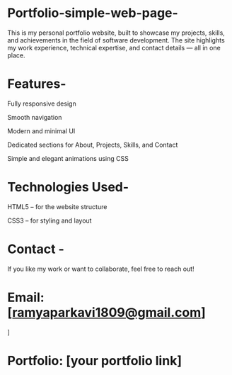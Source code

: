 # Portfolio-simple-web-page-
This is my personal portfolio website, built to showcase my projects, skills, and achievements in the field of software development. The site highlights my work experience, technical expertise, and contact details — all in one place.
# Features-
Fully responsive design

Smooth navigation

Modern and minimal UI

Dedicated sections for About, Projects, Skills, and Contact

Simple and elegant animations using CSS

 # Technologies Used-

HTML5 – for the website structure

CSS3 – for styling and layout

# Contact -

If you like my work or want to collaborate, feel free to reach out!

# Email: [ramyaparkavi1809@gmail.com]
]
# Portfolio: [your portfolio link]
